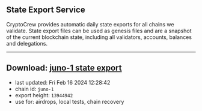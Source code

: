 ## State Export Service
CryptoCrew provides automatic daily state exports for all chains we validate. State export files can be used as genesis files and are a snapshot of the current blockchain state, including all validators, accounts, balances and delegations.

---
**Download: [juno-1 state export](https://dl-eu2.ccvalidators.com/SERVICE/juno/juno-1_export_13944942.json)**
---

- last updated: Fri Feb 16 2024 12:28:42
- chain id: `juno-1`
- export height: `13944942`
- use for: airdrops, local tests, chain recovery
